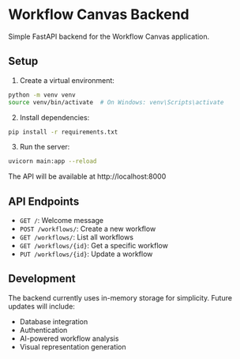 # Workflow Canvas Backend

Simple FastAPI backend for the Workflow Canvas application.

## Setup

1. Create a virtual environment:
```bash
python -m venv venv
source venv/bin/activate  # On Windows: venv\Scripts\activate
```

2. Install dependencies:
```bash
pip install -r requirements.txt
```

3. Run the server:
```bash
uvicorn main:app --reload
```

The API will be available at http://localhost:8000

## API Endpoints

- `GET /`: Welcome message
- `POST /workflows/`: Create a new workflow
- `GET /workflows/`: List all workflows
- `GET /workflows/{id}`: Get a specific workflow
- `PUT /workflows/{id}`: Update a workflow

## Development

The backend currently uses in-memory storage for simplicity. Future updates will include:
- Database integration
- Authentication
- AI-powered workflow analysis
- Visual representation generation
